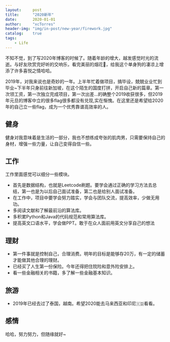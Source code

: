 ```yaml
---
layout:     post
title:      "2020新年"
date:       2020-01-01
author:     "xcTorres"
header-img: "img/in-post/new-year/firework.jpg"
catalog:    true
tags:
    - Life
--- 
```


不知不觉，到了写2020年博客的时候了。随着年龄的增大，越发感觉时光的流逝。与好友欣赏完好听的交响乐，看完美丽的烟花🎇，给我这个单身狗的凄凉上增添了许多喜悦之情哈哈。  

2019年，对我来说也是奇妙的一年。上半年忙着做项目，搞毕设，兢兢业业忙到毕业~下半年只身前往新加坡，在这个陌生的国度打拼，开启自己新的篇章。第一次领工资，第一次独立完成项目，第一次出差...的确整个2019收获很多，但2019年元旦的博客中立的很多flag很多都没有兑现,实在惭愧。在这里还是希望给2020年的自己立一些flag，成为一个优秀靠谱高效率的人。  

## 健身
健身对我意味着是生活的一部分，我也不想练成夸张的肌肉男，只需要保持自己的身材，增强一些力量，让自己变得自信一些。  

## 工作
工作里面感觉可以细分一些模块。
- 首先是数据结构，也就是Leetcode刷题。要学会通过正确的学习方法去总结，第一也是为以后自己面试准备，第二也是给别人面试准备。
- 在工作中，项目中要学会努力踏实，学会与团队交流，提高效率，少做无用功。
- 多阅读文献和了解最前沿的算法库。
- 多积累Python和Java的代码规范和常用算法库。
- 提高英文口语水平，学会做PPT。敢于在众人面前用英文分享自己的想法

## 理财
- 第一件事就是控制自己，合理消费。明年的目标是能够存20万，有一定的储蓄才能做其他合理的理财。 
- 已经买了人生第一份保险。今年还得把住院险和意外险安排上。
- 看一些金融相关的书籍，多了解一些金融基本知识。

## 旅游
- 2019年已经去过了泰国，越南。希望2020能去马来西亚和印尼🇮🇩看看。

## 感情  
哈哈，努力努力，但随缘就好~
